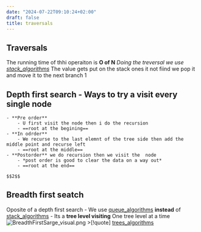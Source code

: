 ```yaml
---
date: "2024-07-22T09:10:24+02:00"
draft: false
title: traversals
---
```


## Traversals

The running time of thhi operaiton is **O of N** *Doing the treversal we
use [stack_algorithms](/Notes/posts/Algorithms/stack_algorithms)* The
value gets put on the stack ones it not fiind we pop it and move it to
the next branch
1
## Depth first search - Ways to try a visit every single node

    - **Pre order**
        - U first visit the node then i do the recursion 
        - ==root at the begining==
    - **In odrder** 
        - We recurse to the last elemnt of the tree side then add the middle point and recurse left
        - ==root at the middle==
    - **Postorder** we do recursion then we visit the  node 
        - *post order is good to clear the data on a way out*
        - ==root at the end==

    $$2$$ 

## Breadth first seatch

Oposite of a depth first search - We use
[queue_algorithms](/Notes/posts/Algorithms/queue_algorithms) **instead**
of [stack_algorithms](/Notes/posts/Algorithms/stack_algorithms) - Its a
**tree level visiting** One tree level at a time
![BreadthFirstSarge_visual.png](/Notes/BreadthFirstSarge_visual.png)
\>\[!quote\]
[trees_algorithms](/Notes/posts/Algorithms/trees_algorithms)
